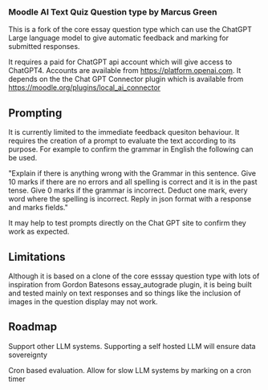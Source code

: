###  Moodle AI Text Quiz Question type by Marcus Green

This is a fork of the core essay question type which can use the ChatGPT Large language model to give automatic feedback and marking for submitted responses.


It requires a paid for ChatGPT api account which will give access to ChatGPT4. Accounts are available from https://platform.openai.com. It depends on the the Chat GPT Connector plugin which is available from
https://moodle.org/plugins/local_ai_connector

## Prompting
It is currently limited to the immediate feedback quesiton behaviour. It requires the creation of a prompt to evaluate the text according to its purpose. For example to confirm the grammar in English the following can be used.

"Explain if there is anything wrong with the Grammar in this sentence.  Give 10 marks if there are no errors and all spelling is correct and it is in the past tense. Give 0 marks if the grammar is incorrect. Deduct one mark,  every word where the spelling is incorrect. Reply in json format with a response and marks fields."

It may help to test prompts directly on the Chat GPT site to confirm they  work as expected.

## Limitations

Although it is based on a clone of the core esssay question type with lots of inspiration from Gordon Batesons essay_autograde plugin, it is being built and tested mainly on text responses and so things like the inclusion of
images in the question display may not work.

## Roadmap
Support other LLM systems. Supporting a self hosted LLM will ensure data sovereignty

Cron based evaluation. Allow for slow LLM systems by marking on a cron timer
